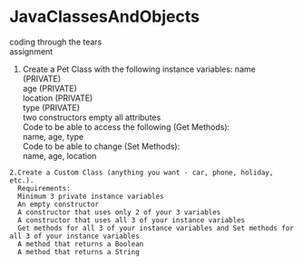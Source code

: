 # JavaClassesAndObjects
coding through the tears  
assignment
  1. Create a Pet Class with the following instance variables: 
    name (PRIVATE)   
    age (PRIVATE)   
    location (PRIVATE)   
    type (PRIVATE)   
    two constructors empty all attributes   
    Code to be able to access the following (Get Methods):   
    name, age, type   
    Code to be able to change (Set Methods):   
    name, age, location
    
    2.Create a Custom Class (anything you want - car, phone, holiday, etc.). 
      Requirements:   
      Minimum 3 private instance variables   
      An empty constructor   
      A constructor that uses only 2 of your 3 variables  
      A constructor that uses all 3 of your instance variables   
      Get methods for all 3 of your instance variables and Set methods for all 3 of your instance variables   
      A method that returns a Boolean   
      A method that returns a String    


